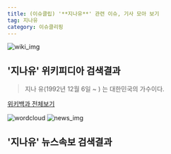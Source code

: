 ```yaml
---
title: (이슈클립) '**지나유**' 관련 이슈, 기사 모아 보기
tag: 지나유
category: 이슈클리핑
---
```

![wiki_img](https://user-images.githubusercontent.com/42597476/44503234-41136a80-a6d0-11e8-9071-6fc6418eafe4.png)
## **'**지나유**'** 위키피디아 검색결과
>지나 유(1992년 12월 6일 ~ ) 는 대한민국의 가수이다.

<a href="https://ko.wikipedia.org/wiki/지나유" target="_blank">위키백과 전체보기</a>

![wordcloud](https://s3.ap-northeast-2.amazonaws.com/lyrics101-wordcloud/2018-10-03-1538525462.png)
![news_img](https://user-images.githubusercontent.com/42597476/44507050-1206f400-a6e4-11e8-8d98-7ffbfebb353f.png)
## **'**지나유**'** 뉴스속보 검색결과

